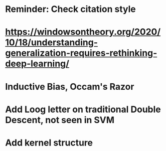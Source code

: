 # Reminder: Check citation style

# https://windowsontheory.org/2020/10/18/understanding-generalization-requires-rethinking-deep-learning/

# Inductive Bias, Occam's Razor

# Add Loog letter on traditional Double Descent, not seen in SVM

# Add kernel structure

